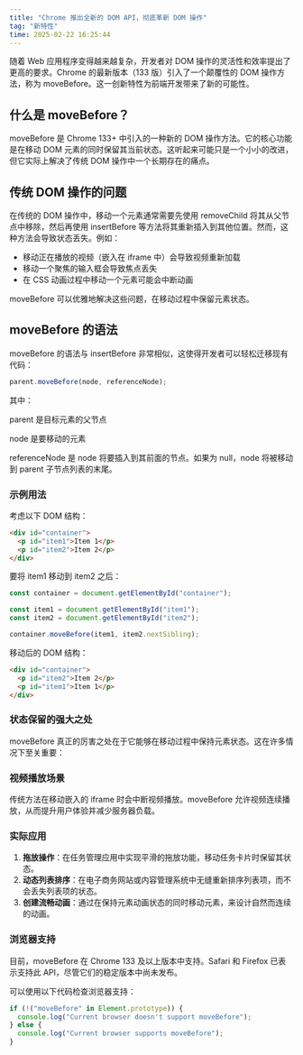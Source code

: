 ```yaml
---
title: "Chrome 推出全新的 DOM API，彻底革新 DOM 操作"
tag: "新特性"
time: 2025-02-22 16:25:44
---
```


随着 Web 应用程序变得越来越复杂，开发者对 DOM 操作的灵活性和效率提出了更高的要求。Chrome 的最新版本（133 版）引入了一个颠覆性的 DOM 操作方法，称为 moveBefore。这一创新特性为前端开发带来了新的可能性。

## 什么是 moveBefore？

moveBefore 是 Chrome 133+ 中引入的一种新的 DOM 操作方法。它的核心功能是在移动 DOM 元素的同时保留其当前状态。这听起来可能只是一个小小的改进，但它实际上解决了传统 DOM 操作中一个长期存在的痛点。

## 传统 DOM 操作的问题

在传统的 DOM 操作中，移动一个元素通常需要先使用 removeChild 将其从父节点中移除，然后再使用 insertBefore 等方法将其重新插入到其他位置。然而，这种方法会导致状态丢失。例如：

- 移动正在播放的视频（嵌入在 iframe 中）会导致视频重新加载
- 移动一个聚焦的输入框会导致焦点丢失
- 在 CSS 动画过程中移动一个元素可能会中断动画

moveBefore 可以优雅地解决这些问题，在移动过程中保留元素状态。

## moveBefore 的语法

moveBefore 的语法与 insertBefore 非常相似，这使得开发者可以轻松迁移现有代码：

```js
parent.moveBefore(node, referenceNode);
```

其中：

parent 是目标元素的父节点

node 是要移动的元素

referenceNode 是 node 将要插入到其前面的节点。如果为 null，node 将被移动到 parent 子节点列表的末尾。

### 示例用法

考虑以下 DOM 结构：

```html
<div id="container">
  <p id="item1">Item 1</p>
  <p id="item2">Item 2</p>
</div>
```

要将 item1 移动到 item2 之后：

```js
const container = document.getElementById("container");

const item1 = document.getElementById("item1");
const item2 = document.getElementById("item2");

container.moveBefore(item1, item2.nextSibling);
```

移动后的 DOM 结构：

```html
<div id="container">
  <p id="item2">Item 2</p>
  <p id="item1">Item 1</p>
</div>
```

### 状态保留的强大之处

moveBefore 真正的厉害之处在于它能够在移动过程中保持元素状态。这在许多情况下至关重要：

### 视频播放场景

传统方法在移动嵌入的 iframe 时会中断视频播放。moveBefore 允许视频连续播放，从而提升用户体验并减少服务器负载。

### 实际应用

1. **拖放操作**：在任务管理应用中实现平滑的拖放功能，移动任务卡片时保留其状态。
2. **动态列表排序**：在电子商务网站或内容管理系统中无缝重新排序列表项，而不会丢失列表项的状态。
3. **创建流畅动画**：通过在保持元素动画状态的同时移动元素，来设计自然而连续的动画。

### 浏览器支持

目前，moveBefore 在 Chrome 133 及以上版本中支持。Safari 和 Firefox 已表示支持此 API，尽管它们的稳定版本中尚未发布。

可以使用以下代码检查浏览器支持：

```js
if (!("moveBefore" in Element.prototype)) {
  console.log("Current browser doesn't support moveBefore");
} else {
  console.log("Current browser supports moveBefore");
}
```

